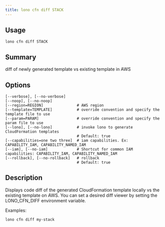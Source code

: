 ```yaml
---
title: lono cfn diff STACK
---
```


## Usage

    lono cfn diff STACK

## Summary

diff of newly generated template vs existing template in AWS
## Options

```
[--verbose], [--no-verbose]
[--noop], [--no-noop]
[--region=REGION]               # AWS region
[--template=TEMPLATE]           # override convention and specify the template file to use
[--param=PARAM]                 # override convention and specify the param file to use
[--lono], [--no-lono]           # invoke lono to generate CloudFormation templates
                                # Default: true
[--capabilities=one two three]  # iam capabilities. Ex: CAPABILITY_IAM, CAPABILITY_NAMED_IAM
[--iam], [--no-iam]             # Shortcut for common IAM capabilities: CAPABILITY_IAM, CAPABILITY_NAMED_IAM
[--rollback], [--no-rollback]   # rollback
                                # Default: true
```

## Description

Displays code diff of the generated CloudFormation template locally vs the existing template on AWS. You can set a desired diff viewer by setting the LONO_CFN_DIFF environment variable.

Examples:

    lono cfn diff my-stack


